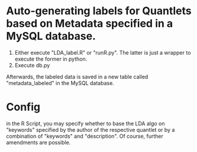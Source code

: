 # Auto-generating labels for Quantlets based on Metadata specified in a MySQL database. 

1) Either execute "LDA_label.R" or "runR.py". The latter is just a wrapper to execute the former in python.
2) Execute db.py

Afterwards, the labeled data is saved in a new table called "metadata_labeled" in the MySQL database.



# Config
in the R Script, you may specify whether to base the LDA algo on "keywords" specified by the author of the respective quantlet or by a combination of "keywords" and "description". 
Of course, further amendments are possible. 

 

